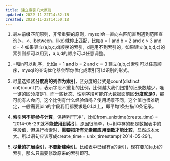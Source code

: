 ```yaml
---
title: 建立索引几大原则
updated: 2022-11-22T14:52:13
created: 2022-11-22T14:50:12
---
```


1.  最左前缀匹配原则，非常重要的原则，mysql会一直向右匹配直到遇到范围查询(\>、\<、between、like)就停止匹配，比如a = 1 and b = 2 and c \> 3 and d = 4 如果建立(a,b,c,d)顺序的索引，d是用不到索引的，如果建立(a,b,d,c)的索引则都可以用到，a,b,d的顺序可以任意调整。

1.  =和in可以乱序，比如a = 1 and b = 2 and c = 3 建立(a,b,c)索引可以任意顺序，mysql的查询优化器会帮你优化成索引可以识别的形式。

1.  尽量选择**区分度高的列作为索引**，区分度的公式是count(distinct col)/count(\*)，表示字段不重复的比例，比例越大我们扫描的记录数越少，唯一键的区分度是1，而一些状态、性别字段可能在大数据面前区**分度就是0**，那可能有人会问，这个比例有什么经验值吗？使用场景不同，这个值也很难确定，一般需要join的字段我们都要求是0.1以上，即平均1条扫描10条记录。

1.  **索引列不能参与计算**，保持列“干净”，比如from_unixtime(create_time) = ’2014-05-29’就**不能使用到索引**，原因很简单，b+树中存的都是数据表中的字段值，但进行检索时，**需要把所有元素都应用函数才能比较**，显然成本太大。所以语句应该写成create_time = unix_timestamp(’2014-05-29’)。

1.  **尽量的扩展索引，不要新建索引**。比如表中已经有a的索引，现在要加(a,b)的索引，那么只需要修改原来的索引即可。
